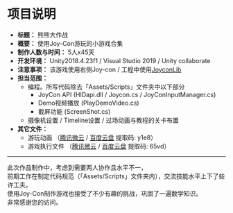 
# 项目说明

* **标题：** 熊熊大作战
* **概要：** 使用Joy-Con游玩的小游戏合集
* **制作人数与时间：** 5人x45天
* **开发环境：** Unity2018.4.23f1 / Visual Studio 2019 / Unity collaborate
* **注意事项：** 该游戏使用右侧Joy-con /  工程中使用[JoyconLib](https://github.com/Looking-Glass/JoyconLib "跳转至GitHub页面")
* **担当范围：**
  * 编程。所写代码除去「Assets/Scripts」文件夹中以下部分
    * JoyCon API (HIDapi.dll / Joycon.cs / JoyConInputManager.cs)
    * Demo视频播放 	(PlayDemoVideo.cs)
    * 截屏功能	(ScreenShot.cs)
  * 摄像机设置 / Timeline设置 / 过场动画与教程的关卡布置    
* **其它文件：**
  * 游玩动画 （[腾讯微云]() / [百度云盘](https://pan.baidu.com/s/1nEbRKkfJ2DyF0ZinHlX7rQ) 提取码: y1e8）
  * 游戏执行文件 （[腾讯微云]() / [百度云盘](https://pan.baidu.com/s/1WS1Qm3huCzT5RPPbNsl-Mw) 提取码: 65vd）
---
此次作品制作中，考虑到需要两人协作且水平不一，  
前期工作在制定代码规范（「Assets/Scripts」文件夹内），交流技能水平上下了些许工夫。   
使用Joy-Con制作游戏也接受了不少有趣的挑战，巩固了一遍数学知识。   
非常感谢您的访问。  